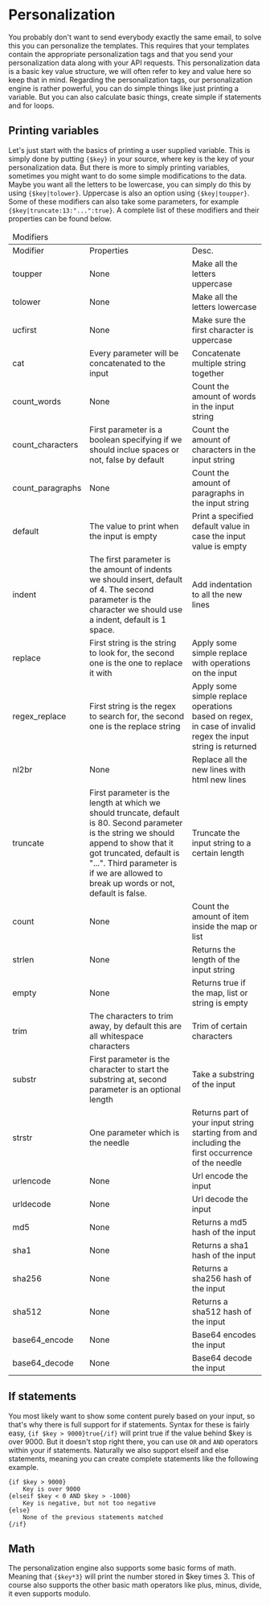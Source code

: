 # Personalization

You probably don't want to send everybody exactly the same email, to solve this
you can personalize the templates. This requires that your templates contain the
appropriate personalization tags and that you send your personalization data along
with your API requests. This personalization data is a basic key value structure,
we will often refer to key and value here so keep that in mind. Regarding the
personalization tags, our personalization engine is rather powerful, you can do
simple things like just printing a variable. But you can also calculate basic things,
create simple if statements and for loops.

## Printing variables

Let's just start with the basics of printing a user supplied variable. This is
simply done by putting ```{$key}``` in your source, where key is the key of your
personalization data. But there is more to simply printing variables, sometimes
you might want to do some simple modifications to the data. Maybe you want all
the letters to be lowercase, you can simply do this by using ```{$key|tolower}```.
Uppercase is also an option using ```{$key|toupper}```. Some of these modifiers
can also take some parameters, for example ```{$key|truncate:13:"...":true}```.
A complete list of these modifiers and their properties can be found below.

<table class="info">
    <thead>
        <tr>
            <td colspan="3">Modifiers</td>
        </tr>
    </thead>
    <tbody>
        <tr class="thead">
            <td>Modifier</td>
            <td>Properties</td>
            <td>Desc.</td>
        </tr>
        <tr>
            <td>toupper</td>
            <td>None</td>
            <td>Make all the letters uppercase</td>
        </tr>
        <tr>
            <td>tolower</td>
            <td>None</td>
            <td>Make all the letters lowercase</td>
        </tr>
        <tr>
            <td>ucfirst</td>
            <td>None</td>
            <td>Make sure the first character is uppercase</td>
        </tr>
        <tr>
            <td>cat</td>
            <td>Every parameter will be concatenated to the input</td>
            <td>Concatenate multiple string together</td>
        </tr>
        <tr>
            <td>count_words</td>
            <td>None</td>
            <td>Count the amount of words in the input string</td>
        </tr>
        <tr>
            <td>count_characters</td>
            <td>First parameter is a boolean specifying if we should inclue spaces or not, false by default</td>
            <td>Count the amount of characters in the input string</td>
        </tr>
        <tr>
            <td>count_paragraphs</td>
            <td>None</td>
            <td>Count the amount of paragraphs in the input string</td>
        </tr>
        <tr>
            <td>default</td>
            <td>The value to print when the input is empty</td>
            <td>Print a specified default value in case the input value is empty</td>
        </tr>
        <tr>
            <td>indent</td>
            <td>The first parameter is the amount of indents we should insert, default of 4.
                The second parameter is the character we should use a indent, default is 1 space.</td>
            <td>Add indentation to all the new lines</td>
        </tr>
        <tr>
            <td>replace</td>
            <td>First string is the string to look for, the second one is the one to replace it with</td>
            <td>Apply some simple replace with operations on the input</td>
        </tr>
        <tr>
            <td>regex_replace</td>
            <td>First string is the regex to search for, the second one is the replace string</td>
            <td>Apply some simple replace operations based on regex, in case of invalid regex the input string is returned</td>
        </tr>
        <tr>
            <td>nl2br</td>
            <td>None</td>
            <td>Replace all the new lines with html new lines</td>
        </tr>
        <tr>
            <td>truncate</td>
            <td>First parameter is the length at which we should truncate, default is 80.
                Second parameter is the string we should append to show that it got truncated, default is "...".
                Third parameter is if we are allowed to break up words or not, default is false.</td>
            <td>Truncate the input string to a certain length</td>
        </tr>
        <tr>
            <td>count</td>
            <td>None</td>
            <td>Count the amount of item inside the map or list</td>
        </tr>
        <tr>
            <td>strlen</td>
            <td>None</td>
            <td>Returns the length of the input string</td>
        </tr>
        <tr>
            <td>empty</td>
            <td>None</td>
            <td>Returns true if the map, list or string is empty</td>
        </tr>
        <tr>
            <td>trim</td>
            <td>The characters to trim away, by default this are all whitespace characters</td>
            <td>Trim of certain characters</td>
        </tr>
        <tr>
            <td>substr</td>
            <td>First parameter is the character to start the substring at, second parameter is an optional length</td>
            <td>Take a substring of the input</td>
        </tr>
        <tr>
            <td>strstr</td>
            <td>One parameter which is the needle</td>
            <td>Returns part of your input string starting from and including the first occurrence of the needle</td>
        </tr>
        <tr>
            <td>urlencode</td>
            <td>None</td>
            <td>Url encode the input</td>
        </tr>
        <tr>
            <td>urldecode</td>
            <td>None</td>
            <td>Url decode the input</td>
        </tr>
        <tr>
            <td>md5</td>
            <td>None</td>
            <td>Returns a md5 hash of the input</td>
        </tr>
        <tr>
            <td>sha1</td>
            <td>None</td>
            <td>Returns a sha1 hash of the input</td>
        </tr>
        <tr>
            <td>sha256</td>
            <td>None</td>
            <td>Returns a sha256 hash of the input</td>
        </tr>
        <tr>
            <td>sha512</td>
            <td>None</td>
            <td>Returns a sha512 hash of the input</td>
        </tr>
        <tr>
            <td>base64_encode</td>
            <td>None</td>
            <td>Base64 encodes the input</td>
        </tr>
        <tr>
            <td>base64_decode</td>
            <td>None</td>
            <td>Base64 decode the input</td>
        </tr>
    </tbody>
</table>

## If statements

You most likely want to show some content purely based on your input, so that's
why there is full support for if statements. Syntax for these is fairly easy,
```{if $key > 9000}true{/if}``` will print true if the value behind $key is over
9000. But it doesn't stop right there, you can use ```OR``` and ```AND``` operators
within your if statements. Naturally we also support elseif and else statements,
meaning you can create complete statements like the following example.

    {if $key > 9000}
        Key is over 9000
    {elseif $key < 0 AND $key > -1000}
        Key is negative, but not too negative
    {else}
        None of the previous statements matched
    {/if}

## Math

The personalization engine also supports some basic forms of math. Meaning that
```{$key*3}``` will print the number stored in $key times 3. This of course also
supports the other basic math operators like plus, minus, divide, it even supports
modulo.
